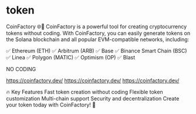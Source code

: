 # token
CoinFactory 🌐🚀
CoinFactory is a powerful tool for creating cryptocurrency tokens without coding. With CoinFactory, you can easily generate tokens on the Solana blockchain and all popular EVM-compatible networks, including:

✅ Ethereum (ETH)
✅ Arbitrum (ARB)
✅ Base
✅ Binance Smart Chain (BSC)
✅ Linea
✅ Polygon (MATIC)
✅ Optimism (OP)
✅ Blast

NO CODING 

https://coinfactory.dev/
https://coinfactory.dev/
https://coinfactory.dev/

🔥 Key Features
Fast token creation without coding
Flexible token customization
Multi-chain support
Security and decentralization
Create your token today with CoinFactory! 🚀
